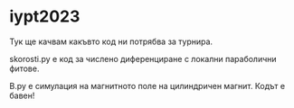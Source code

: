 # iypt2023

Тук ще качвам какъвто код ни потрябва за турнира.

skorosti.py е код за числено диференциране с локални параболични фитове.

B.py е симулация на магнитното поле на цилиндричен магнит. Кодът е бавен!
